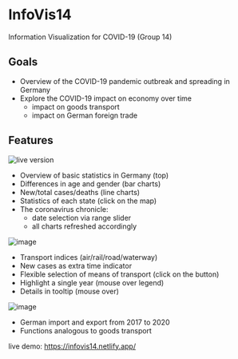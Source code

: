 # InfoVis14
Information Visualization for COVID-19 (Group 14)

## Goals
- Overview of the COVID-19 pandemic outbreak and spreading in Germany
- Explore the COVID-19 impact on economy over time
  - impact on goods transport
  - impact on German foreign trade

## Features
![live version](https://i.ibb.co/nQR32Tg/Info-Vis-Group-14.png)


- Overview of basic statistics in Germany (top)
- Differences in age and gender (bar charts)
- New/total cases/deaths (line charts)
- Statistics of each state (click on the map)
- The coronavirus chronicle: 
  - date selection via range slider
  - all charts refreshed accordingly
  

![image](https://user-images.githubusercontent.com/44232985/104714877-08074500-5726-11eb-96d1-95e94081805a.png)


- Transport indices (air/rail/road/waterway)
- New cases as extra time indicator
- Flexible selection of means of transport (click on the button) 
- Highlight a single year (mouse over legend) 
- Details in tooltip (mouse over)


![image](https://user-images.githubusercontent.com/44232985/104714853-0047a080-5726-11eb-89d9-69132e94de45.png)


- German import and export from 2017 to 2020
- Functions analogous to goods transport


live demo: https://infovis14.netlify.app/
